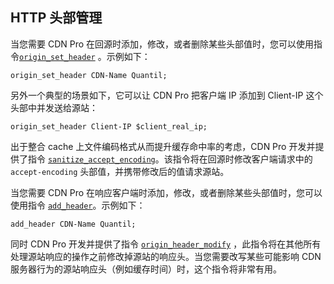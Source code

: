 ## HTTP 头部管理

当您需要 CDN Pro 在回源时添加，修改，或者删除某些头部值时，您可以使用指令[`origin_set_header`](</docs/edge-logic/supported-directives.md#origin_set_header>) 。示例如下：
```nginx
origin_set_header CDN-Name Quantil;
```
另外一个典型的场景如下，它可以让 CDN Pro 把客户端 IP 添加到 Client-IP 这个头部中并发送给源站：
```nginx
origin_set_header Client-IP $client_real_ip;
```
出于整合 cache 上文件编码格式从而提升缓存命中率的考虑，CDN Pro 开发并提供了指令 [`sanitize_accept_encoding`](</docs/edge-logic/supported-directives.md#sanitize_accept_encoding>)。该指令将在回源时修改客户端请求中的 `accept-encoding` 头部值，并携带修改后的值请求源站。

当您需要 CDN Pro 在响应客户端时添加，修改，或者删除某些头部值时，您可以使用指令 [`add_header`](</docs/edge-logic/supported-directives.md#add_header>)。示例如下：
```nginx
add_header CDN-Name Quantil;
```
同时 CDN Pro 开发并提供了指令 [`origin_header_modify`](</docs/edge-logic/supported-directives.md#origin_header_modify>) ，此指令将在其他所有处理源站响应的操作之前修改掉源站的响应头。当您需要改写某些可能影响 CDN 服务器行为的源站响应头（例如缓存时间）时，这个指令将非常有用。